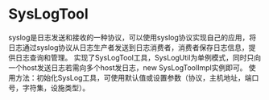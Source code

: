 # SysLogTool
syslog是日志发送和接收的一种协议，可以使用syslog协议实现自己的应用，将日志通过syslog协议从日志生产者发送到日志消费者，消费者保存日志信息，提供日志查询和管理。
实现了SysLogTool工具，SysLogUtil为单例模式，同时只向一个host发送日志若需向多个host发日志，new SysLogToolImpl实例即可。
使用方法：初始化SysLog工具，可使用默认值或设置参数（协议，主机地址，端口号，字符集，设施类型）。
